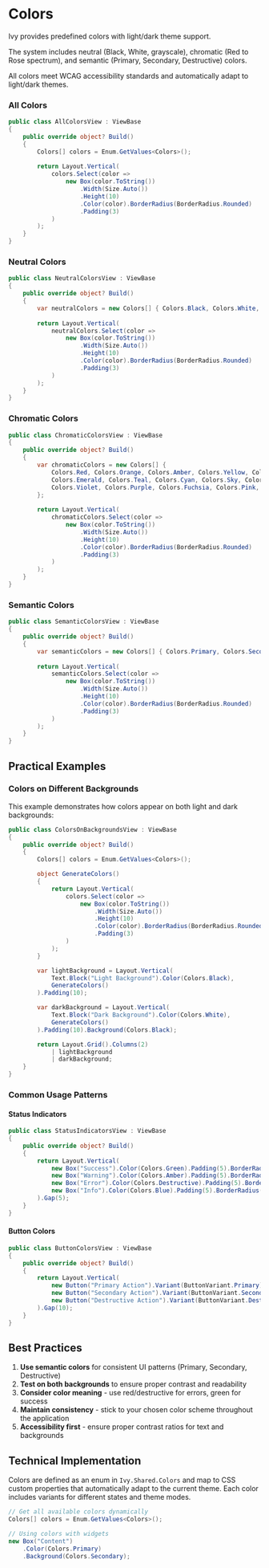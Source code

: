 ﻿# Colors

Ivy provides predefined colors with light/dark theme support. 

The system includes neutral (Black, White, grayscale), chromatic (Red to Rose spectrum), and semantic (Primary, Secondary, Destructive) colors. 

All colors meet WCAG accessibility standards and automatically adapt to light/dark themes.

### All Colors

```csharp demo-tabs ivy-bg
public class AllColorsView : ViewBase
{
    public override object? Build()
    {
        Colors[] colors = Enum.GetValues<Colors>();
        
        return Layout.Vertical(
            colors.Select(color =>
                new Box(color.ToString())
                    .Width(Size.Auto())
                    .Height(10)
                    .Color(color).BorderRadius(BorderRadius.Rounded)
                    .Padding(3)
            )
        );
    }
}
```

### Neutral Colors

```csharp demo-tabs ivy-bg
public class NeutralColorsView : ViewBase
{
    public override object? Build()
    {
        var neutralColors = new Colors[] { Colors.Black, Colors.White, Colors.Slate, Colors.Gray, Colors.Zinc, Colors.Neutral, Colors.Stone };
        
        return Layout.Vertical(
            neutralColors.Select(color =>
                new Box(color.ToString())
                    .Width(Size.Auto())
                    .Height(10)
                    .Color(color).BorderRadius(BorderRadius.Rounded)
                    .Padding(3)
            )
        );
    }
}
```

### Chromatic Colors

```csharp demo-tabs ivy-bg
public class ChromaticColorsView : ViewBase
{
    public override object? Build()
    {
        var chromaticColors = new Colors[] { 
            Colors.Red, Colors.Orange, Colors.Amber, Colors.Yellow, Colors.Lime, Colors.Green, 
            Colors.Emerald, Colors.Teal, Colors.Cyan, Colors.Sky, Colors.Blue, Colors.Indigo, 
            Colors.Violet, Colors.Purple, Colors.Fuchsia, Colors.Pink, Colors.Rose 
        };
        
        return Layout.Vertical(
            chromaticColors.Select(color =>
                new Box(color.ToString())
                    .Width(Size.Auto())
                    .Height(10)
                    .Color(color).BorderRadius(BorderRadius.Rounded)
                    .Padding(3)
            )
        );
    }
}
```

### Semantic Colors

```csharp demo-tabs ivy-bg
public class SemanticColorsView : ViewBase
{
    public override object? Build()
    {
        var semanticColors = new Colors[] { Colors.Primary, Colors.Secondary, Colors.Destructive };
        
        return Layout.Vertical(
            semanticColors.Select(color =>
                new Box(color.ToString())
                    .Width(Size.Auto())
                    .Height(10)
                    .Color(color).BorderRadius(BorderRadius.Rounded)
                    .Padding(3)
            )
        );
    }
}
```

## Practical Examples

### Colors on Different Backgrounds

This example demonstrates how colors appear on both light and dark backgrounds:

```csharp demo-tabs ivy-bg
public class ColorsOnBackgroundsView : ViewBase
{
    public override object? Build()
    {
        Colors[] colors = Enum.GetValues<Colors>();

        object GenerateColors()
        {
            return Layout.Vertical(
                colors.Select(color =>
                    new Box(color.ToString())
                        .Width(Size.Auto())
                        .Height(10)
                        .Color(color).BorderRadius(BorderRadius.Rounded)
                        .Padding(3)
                )
            );
        }

        var lightBackground = Layout.Vertical(
            Text.Block("Light Background").Color(Colors.Black),
            GenerateColors()
        ).Padding(10);

        var darkBackground = Layout.Vertical(
            Text.Block("Dark Background").Color(Colors.White),
            GenerateColors()
        ).Padding(10).Background(Colors.Black);

        return Layout.Grid().Columns(2)
            | lightBackground
            | darkBackground;
    }
}
```

### Common Usage Patterns

#### Status Indicators

```csharp demo-tabs ivy-bg
public class StatusIndicatorsView : ViewBase
{
    public override object? Build()
    {
        return Layout.Vertical(
            new Box("Success").Color(Colors.Green).Padding(5).BorderRadius(BorderRadius.Rounded),
            new Box("Warning").Color(Colors.Amber).Padding(5).BorderRadius(BorderRadius.Rounded),
            new Box("Error").Color(Colors.Destructive).Padding(5).BorderRadius(BorderRadius.Rounded),
            new Box("Info").Color(Colors.Blue).Padding(5).BorderRadius(BorderRadius.Rounded)
        ).Gap(5);
    }
}
```

#### Button Colors

```csharp demo-tabs ivy-bg
public class ButtonColorsView : ViewBase
{
    public override object? Build()
    {
        return Layout.Vertical(
            new Button("Primary Action").Variant(ButtonVariant.Primary),
            new Button("Secondary Action").Variant(ButtonVariant.Secondary),
            new Button("Destructive Action").Variant(ButtonVariant.Destructive)
        ).Gap(10);
    }
}
```

## Best Practices

1. **Use semantic colors** for consistent UI patterns (Primary, Secondary, Destructive)
2. **Test on both backgrounds** to ensure proper contrast and readability
3. **Consider color meaning** - use red/destructive for errors, green for success
4. **Maintain consistency** - stick to your chosen color scheme throughout the application
5. **Accessibility first** - ensure proper contrast ratios for text and backgrounds

## Technical Implementation

Colors are defined as an enum in `Ivy.Shared.Colors` and map to CSS custom properties that automatically adapt to the current theme. Each color includes variants for different states and theme modes.

```csharp
// Get all available colors dynamically
Colors[] colors = Enum.GetValues<Colors>();

// Using colors with widgets
new Box("Content")
    .Color(Colors.Primary)
    .Background(Colors.Secondary);
```
